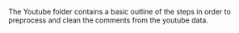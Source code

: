 
The Youtube folder contains a basic outline of the steps in order to preprocess and clean the comments from the youtube data. 